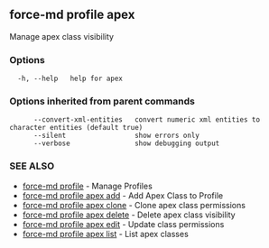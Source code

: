 ## force-md profile apex

Manage apex class visibility

### Options

```
  -h, --help   help for apex
```

### Options inherited from parent commands

```
      --convert-xml-entities   convert numeric xml entities to character entities (default true)
      --silent                 show errors only
      --verbose                show debugging output
```

### SEE ALSO

* [force-md profile](force-md_profile.md)	 - Manage Profiles
* [force-md profile apex add](force-md_profile_apex_add.md)	 - Add Apex Class to Profile
* [force-md profile apex clone](force-md_profile_apex_clone.md)	 - Clone apex class permissions
* [force-md profile apex delete](force-md_profile_apex_delete.md)	 - Delete apex class visibility
* [force-md profile apex edit](force-md_profile_apex_edit.md)	 - Update class permissions
* [force-md profile apex list](force-md_profile_apex_list.md)	 - List apex classes

